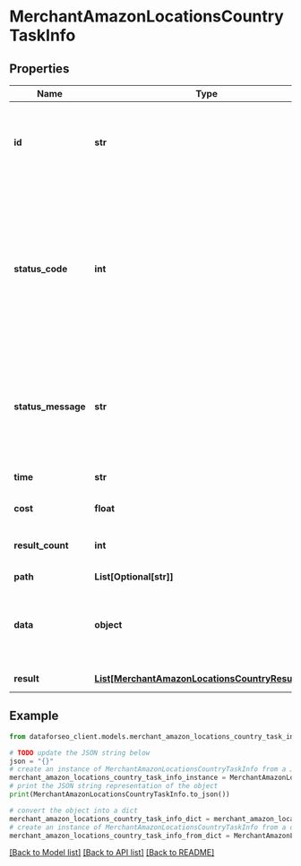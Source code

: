 # MerchantAmazonLocationsCountryTaskInfo


## Properties

Name | Type | Description | Notes
------------ | ------------- | ------------- | -------------
**id** | **str** | task identifier unique task identifier in our system in the UUID format | [optional] 
**status_code** | **int** | status code of the task generated by DataForSEO, can be within the following range: 10000-60000 you can find the full list of the response codes here | [optional] 
**status_message** | **str** | informational message of the task you can find the full list of general informational messages here | [optional] 
**time** | **str** | execution time, seconds | [optional] 
**cost** | **float** | total tasks cost, USD | [optional] 
**result_count** | **int** | number of elements in the result array | [optional] 
**path** | **List[Optional[str]]** | URL path | [optional] 
**data** | **object** | contains the same parameters that you specified in the POST request | [optional] 
**result** | [**List[MerchantAmazonLocationsCountryResultInfo]**](MerchantAmazonLocationsCountryResultInfo.md) | array of results | [optional] 

## Example

```python
from dataforseo_client.models.merchant_amazon_locations_country_task_info import MerchantAmazonLocationsCountryTaskInfo

# TODO update the JSON string below
json = "{}"
# create an instance of MerchantAmazonLocationsCountryTaskInfo from a JSON string
merchant_amazon_locations_country_task_info_instance = MerchantAmazonLocationsCountryTaskInfo.from_json(json)
# print the JSON string representation of the object
print(MerchantAmazonLocationsCountryTaskInfo.to_json())

# convert the object into a dict
merchant_amazon_locations_country_task_info_dict = merchant_amazon_locations_country_task_info_instance.to_dict()
# create an instance of MerchantAmazonLocationsCountryTaskInfo from a dict
merchant_amazon_locations_country_task_info_from_dict = MerchantAmazonLocationsCountryTaskInfo.from_dict(merchant_amazon_locations_country_task_info_dict)
```
[[Back to Model list]](../README.md#documentation-for-models) [[Back to API list]](../README.md#documentation-for-api-endpoints) [[Back to README]](../README.md)


